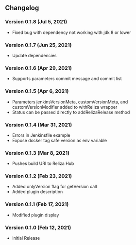 ## Changelog

### Version 0.1.8 (Jul 5, 2021)

-   Fixed bug with dependency not working with jdk 8 or lower

### Version 0.1.7 (Jun 25, 2021)

-   Update dependencies

### Version 0.1.6 (Apr 29, 2021)

-   Supports parameters commit message and commit list

### Version 0.1.5 (Apr 6, 2021)
-   Parameters jenkinsVersionMeta, customVersionMeta, and customVersionModifier added to withReliza wrapper
-   Status can be passed directly to addRelizaRelease method

### Version 0.1.4 (Mar 31, 2021)
-   Errors in Jenkinsfile example
-   Expose docker tag safe version as env variable

### Version 0.1.3 (Mar 8, 2021)

-   Pushes build URI to Reliza Hub

### Version 0.1.2 (Feb 23, 2021)

-   Added onlyVersion flag for getVersion call
-   Added plugin description

### Version 0.1.1 (Feb 17, 2021)

-   Modified plugin display 

### Version 0.1.0 (Feb 12, 2021)

-   Initial Release
